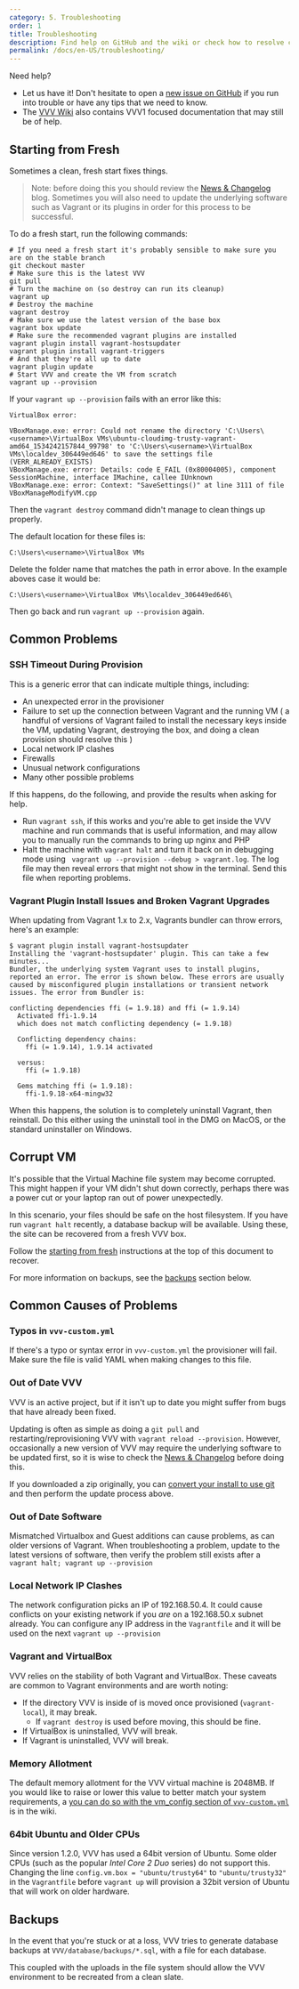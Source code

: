 ```yaml
---
category: 5. Troubleshooting
order: 1
title: Troubleshooting
description: Find help on GitHub and the wiki or check how to resolve common problems.
permalink: /docs/en-US/troubleshooting/
---
```


Need help?

* Let us have it! Don't hesitate to open a [new issue on GitHub](https://github.com/Varying-Vagrant-Vagrants/VVV/issues) if you run into trouble or have any tips that we need to know.
* The [VVV Wiki](https://github.com/varying-vagrant-vagrants/vvv/wiki) also contains VVV1 focused documentation that may still be of help.

## Starting from Fresh

Sometimes a clean, fresh start fixes things. 

> Note: before doing this you should review the [News &amp; Changelog](/blog/) blog. Sometimes you will also need to update the underlying software such as Vagrant or its plugins in order for this process to be successful.

To do a fresh start, run the following commands:

```shell
# If you need a fresh start it's probably sensible to make sure you are on the stable branch
git checkout master
# Make sure this is the latest VVV
git pull
# Turn the machine on (so destroy can run its cleanup)
vagrant up
# Destroy the machine
vagrant destroy
# Make sure we use the latest version of the base box
vagrant box update
# Make sure the recommended vagrant plugins are installed
vagrant plugin install vagrant-hostsupdater
vagrant plugin install vagrant-triggers
# And that they're all up to date
vagrant plugin update
# Start VVV and create the VM from scratch
vagrant up --provision
```

If your `vagrant up --provision` fails with an error like this:

```
VirtualBox error:

VBoxManage.exe: error: Could not rename the directory 'C:\Users\<username>\VirtualBox VMs\ubuntu-cloudimg-trusty-vagrant-amd64_1534242157844_99798' to 'C:\Users\<username>\VirtualBox VMs\localdev_306449ed646' to save the settings file (VERR_ALREADY_EXISTS)
VBoxManage.exe: error: Details: code E_FAIL (0x80004005), component SessionMachine, interface IMachine, callee IUnknown
VBoxManage.exe: error: Context: "SaveSettings()" at line 3111 of file VBoxManageModifyVM.cpp
```

Then the `vagrant destroy` command didn't manage to clean things up properly. 

The default location for these files is: 

    C:\Users\<username>\VirtualBox VMs

Delete the folder name that matches the path in error above. In the example aboves case it would be:

    C:\Users\<username>\VirtualBox VMs\localdev_306449ed646\

Then go back and run `vagrant up --provision` again.

## Common Problems

### SSH Timeout During Provision

This is a generic error that can indicate multiple things, including:

 - An unexpected error in the provisioner
 - Failure to set up the connection between Vagrant and the running VM ( a handful of versions of Vagrant failed to install the necessary keys inside the VM, updating Vagrant, destroying the box, and doing a clean provision should resolve this )
 - Local network IP clashes
 - Firewalls
 - Unusual network configurations
 - Many other possible problems

If this happens, do the following, and provide the results when asking for help.

 - Run `vagrant ssh`, if this works and you're able to get inside the VVV machine and run commands that is useful information, and may allow you to manually run the commands to bring up nginx and PHP
 - Halt the machine with `vagrant halt` and turn it back on in debugging mode using `
 vagrant up --provision --debug > vagrant.log`. The log file may then reveal errors that might not show in the terminal. Send this file when reporting problems.

### Vagrant Plugin Install Issues and Broken Vagrant Upgrades 

When updating from Vagrant 1.x to 2.x, Vagrants bundler can throw errors, here's an example:

```shell
$ vagrant plugin install vagrant-hostsupdater
Installing the 'vagrant-hostsupdater' plugin. This can take a few minutes...
Bundler, the underlying system Vagrant uses to install plugins,
reported an error. The error is shown below. These errors are usually
caused by misconfigured plugin installations or transient network
issues. The error from Bundler is:

conflicting dependencies ffi (= 1.9.18) and ffi (= 1.9.14)
  Activated ffi-1.9.14
  which does not match conflicting dependency (= 1.9.18)

  Conflicting dependency chains:
    ffi (= 1.9.14), 1.9.14 activated

  versus:
    ffi (= 1.9.18)

  Gems matching ffi (= 1.9.18):
    ffi-1.9.18-x64-mingw32
 ```
 
When this happens, the solution is to completely uninstall Vagrant, then reinstall. Do this either using the uninstall tool in the DMG on MacOS, or the standard uninstaller on Windows.

## Corrupt VM

It's possible that the Virtual Machine file system may become corrupted. This might happen if your VM didn't shut down correctly, perhaps there was a power cut or your laptop ran out of power unexpectedly.

In this scenario, your files should be safe on the host filesystem. If you have run `vagrant halt` recently, a database backup will be available. Using these, the site can be recovered from a fresh VVV box.

Follow the [starting from fresh](#starting-from-fresh) instructions at the top of this document to recover.

For more information on backups, see the [backups](#backups) section below.


## Common Causes of Problems

### Typos in `vvv-custom.yml`

If there's a typo or syntax error in `vvv-custom.yml` the provisioner will fail. Make sure the file is valid YAML when making changes to this file.

### Out of Date VVV

VVV is an active project, but if it isn't up to date you might suffer from bugs that have already been fixed. 

Updating is often as simple as doing a `git pull` and restarting/reprovisioning VVV with `vagrant reload --provision`. However, occasionally a new version of VVV may require the underlying software to be updated first, so it is wise to check the [News &amp; Changelog](/blog/) before doing this.

If you downloaded a zip originally, you can [convert your install to use git](../installation/converting-zip-install-to-git.md) and then perform the update process above.

### Out of Date Software

Mismatched Virtualbox and Guest additions can cause problems, as can older versions of Vagrant. When troubleshooting a problem, update to the latest versions of software, then verify the problem still exists after a `vagrant halt; vagrant up --provision`

### Local Network IP Clashes

The network configuration picks an IP of 192.168.50.4. It could cause conflicts on your existing network if you *are* on a 192.168.50.x subnet already. You can configure any IP address in the `Vagrantfile` and it will be used on the next `vagrant up --provision`

### Vagrant and VirtualBox

VVV relies on the stability of both Vagrant and VirtualBox. These caveats are common to Vagrant environments and are worth noting:
* If the directory VVV is inside of is moved once provisioned (`vagrant-local`), it may break.
    * If `vagrant destroy` is used before moving, this should be fine.
* If VirtualBox is uninstalled, VVV will break.
* If Vagrant is uninstalled, VVV will break.

### Memory Allotment

The default memory allotment for the VVV virtual machine is 2048MB. If you would like to raise or lower this value to better match your system requirements, a [you can do so with the vm_config section of `vvv-custom.yml`](../vm_config.md) is in the wiki.

### 64bit Ubuntu and Older CPUs

Since version 1.2.0, VVV has used a 64bit version of Ubuntu. Some older CPUs (such as the popular *Intel Core 2 Duo* series) do not support this. Changing the line `config.vm.box = "ubuntu/trusty64"` to `"ubuntu/trusty32"` in the `Vagrantfile` before `vagrant up` will provision a 32bit version of Ubuntu that will work on older hardware.

## Backups

In the event that you're stuck or at a loss, VVV tries to generate database backups at `VVV/database/backups/*.sql`, with a file for each database.

This coupled with the uploads in the file system should allow the VVV environment to be recreated from a clean slate.
